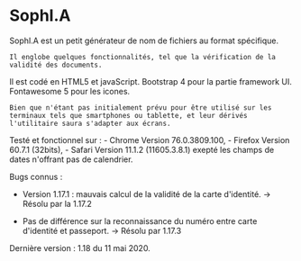 # SophI.A
SophI.A est un petit générateur de nom de fichiers au format spécifique.

    Il englobe quelques fonctionnalités, tel que la vérification de la validité des documents.

Il est codé en HTML5 et javaScript. Bootstrap 4 pour la partie framework UI. Fontawesome 5 pour les icones.

    Bien que n'étant pas initialement prévu pour être utilisé sur les terminaux tels que smartphones ou tablette, et leur dérivés l'utilitaire saura s'adapter aux écrans.

Testé et fonctionnel sur :
    - Chrome Version 76.0.3809.100,
    - Firefox Version 60.7.1 (32bits),
    - Safari Version 11.1.2 (11605.3.8.1) exepté les champs de dates n'offrant pas de calendrier. 

Bugs connus :
-   Version 1.17.1 : mauvais calcul de la validité de la carte d'identité.
    -> Résolu par la 1.17.2

- Pas de différence sur la reconnaissance du numéro entre carte d'identité et passeport.
    -> Résolu par 1.17.3


Dernière version : 1.18 du 11 mai 2020.

